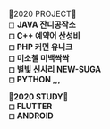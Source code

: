 🌱2020 PROJECT🌱<BR>
◻  <B>JAVA 잔디공작소 <BR>
◻  C++ 예약어 산성비<BR>
◻  PHP 커먼 유니크<BR>
◻  미소첼 미백싹싹 <BR>
◻  별빛 신사리 NEW-SUGA <BR>
◻  PYTHON ,,,<BR>
  
🌱2020 STUDY🌱<BR>
◻ FLUTTER<BR>
◻   ANDROID</B>
  


